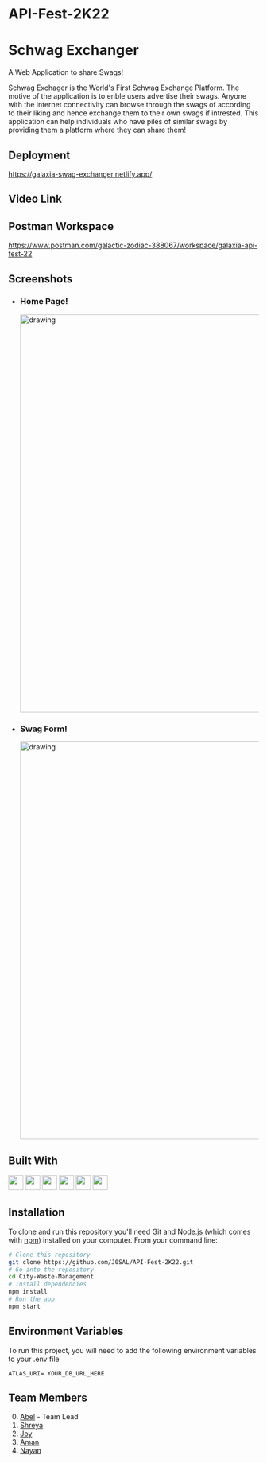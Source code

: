# API-Fest-2K22


# Schwag Exchanger

<p>A Web Application to share Swags! </p>
<p>Schwag Exchager is the World's First Schwag Exchange Platform. The motive of the application is to enble users advertise their swags. Anyone with the internet connectivity can browse through the swags of according to their liking and hence exchange them to their own swags if intrested. This application can help individuals who have piles of similar swags by providing them a platform where they can share them!</p>

## Deployment
  https://galaxia-swag-exchanger.netlify.app/
 	
  
## Video Link
  

## Postman Workspace
  https://www.postman.com/galactic-zodiac-388067/workspace/galaxia-api-fest-22


## Screenshots

- ### Home Page!

  <img src="https://user-images.githubusercontent.com/52382282/151652474-de6574a0-4583-4816-9070-18a06fff631a.png" alt="drawing" width="800"/>

- ### Swag Form!
  <img src="https://user-images.githubusercontent.com/52382282/151652531-1707b8ce-237c-40cc-8914-bedfb558cf33.png" alt="drawing" width="800"/>



## Built With

<code><img height="30" src="https://user-images.githubusercontent.com/52382282/141659230-1d3c93ce-cdbe-48b9-a97b-7ccb7c0901d3.png"></code>
<code><img height="30" src="https://user-images.githubusercontent.com/52382282/141659260-a499c897-6b74-46ea-9c87-0668b729c945.png"></code>
<code><img height="30" src="https://user-images.githubusercontent.com/52382282/141659274-9c581107-1672-4642-ad69-5bb5063c8b52.png"></code>
<code><img height="30" src="https://user-images.githubusercontent.com/52382282/141659282-956ee3e0-7c1e-42ce-9735-6c824cb7da3a.png"></code>
<code><img height="30" src="https://user-images.githubusercontent.com/52382282/141659291-5576f847-5165-4ee9-acf0-ef7e8c627138.png"></code>
<code><img height="30" src="https://user-images.githubusercontent.com/52382282/151652223-9d0279f4-5115-41da-8f67-82c0359a1918.png"></code>



## Installation

To clone and run this repository you'll need [Git](https://git-scm.com) and [Node.js](https://nodejs.org/en/download/) (which comes with [npm](http://npmjs.com)) installed on your computer. From your command line:

```bash
# Clone this repository
git clone https://github.com/J0SAL/API-Fest-2K22.git
# Go into the repository
cd City-Waste-Management
# Install dependencies
npm install
# Run the app
npm start
```



## Environment Variables


To run this project, you will need to add the following environment variables to your .env file

`ATLAS_URI= YOUR_DB_URL_HERE`


## Team Members
0. [Abel](https://github.com/DesignrKnight) - Team Lead
1. [Shreya](https://github.com/shreya024)
2. [Joy](https://github.com/J0SAL)
3. [Aman](https://github.com/amankr8)
4. [Nayan](https://github.com/mr-palindrome)
